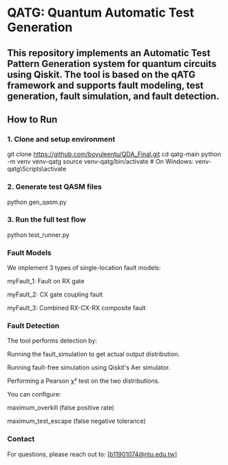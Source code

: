 # QATG: Quantum Automatic Test Generation

This repository implements an Automatic Test Pattern Generation system for quantum circuits using Qiskit. The tool is based on the qATG framework and supports fault modeling, test generation, fault simulation, and fault detection.
---
## How to Run

### 1. Clone and setup environment

git clone https://github.com/boyuleentu/QDA_Final.git
cd qatg-main
python -m venv venv-qatg
source venv-qatg/bin/activate  # On Windows: venv-qatg\Scripts\activate

### 2. Generate test QASM files
python gen_qasm.py
### 3. Run the full test flow
python test_runner.py
### Fault Models
We implement 3 types of single-location fault models:

myFault_1: Fault on RX gate

myFault_2: CX gate coupling fault

myFault_3: Combined RX-CX-RX composite fault

### Fault Detection
The tool performs detection by:

Running the fault_simulation to get actual output distribution.

Running fault-free simulation using Qiskit's Aer simulator.

Performing a Pearson χ² test on the two distributions.

You can configure:

maximum_overkill (false positive rate)

maximum_test_escape (false negative tolerance)

### Contact
For questions, please reach out to:
[b11901074@ntu.edu.tw]
```bash







